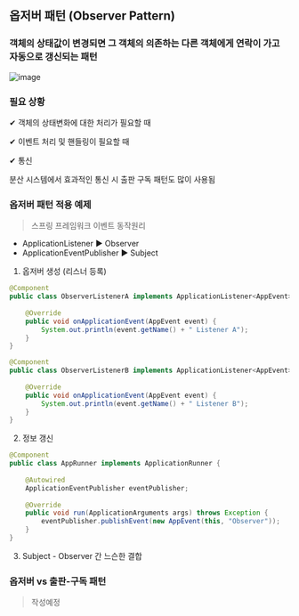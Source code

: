 옵저버 패턴 (Observer Pattern) 
---
### 객체의 상태값이 변경되면 그 객체의 의존하는 다른 객체에게 연락이 가고 자동으로 갱신되는 패턴

![image](https://github.com/miyeon48/study-design-pattern/assets/17865304/a757a754-5a70-4ebc-b532-93d5bb1c8135)

### 필요 상황
✔ 객체의 상태변화에 대한 처리가 필요할 때

✔ 이벤트 처리 및 핸들링이 필요할 때

✔ 통신

분산 시스템에서 효과적인 통신 시 출판 구독 패턴도 많이 사용됨

### 옵저버 패턴 적용 예제

> 스프링 프레임워크 이벤트 동작원리 

- ApplicationListener ▶ Observer
- ApplicationEventPublisher ▶ Subject

  
1. 옵저버 생성 (리스너 등록) 
```JAVA
@Component
public class ObserverListenerA implements ApplicationListener<AppEvent> {
    
    @Override
    public void onApplicationEvent(AppEvent event) {
        System.out.println(event.getName() + " Listener A");
    }
}
```
```JAVA
@Component
public class ObserverListenerB implements ApplicationListener<AppEvent> {
    
    @Override
    public void onApplicationEvent(AppEvent event) {
        System.out.println(event.getName() + " Listener B");
    }
}
```

2. 정보 갱신

```JAVA
@Component
public class AppRunner implements ApplicationRunner {
 
    @Autowired
    ApplicationEventPublisher eventPublisher;
 
    @Override
    public void run(ApplicationArguments args) throws Exception {
        eventPublisher.publishEvent(new AppEvent(this, "Observer"));        
    }
}

```

3. Subject - Observer 간 느슨한 결합






### 옵저버 vs 출판-구독 패턴
> 작성예정


